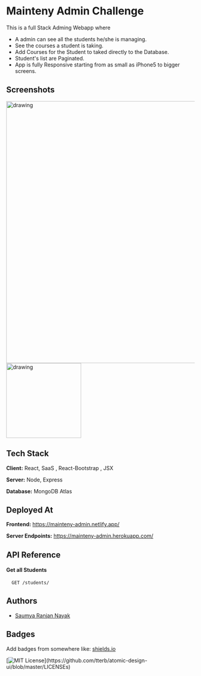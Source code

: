 
# Mainteny Admin Challenge  

This is a full Stack Adming Webapp where 
 - A admin can see all the students he/she is managing.
 - See the courses a student is taking.
 - Add Courses for the Student to taked directly to the Database.
 - Student's list are Paginated. 
 - App is fully Responsive starting from as small as iPhone5 to bigger screens.

## Screenshots
<p float="left">

<img src="https://user-images.githubusercontent.com/60464414/122259011-5005e000-ceef-11eb-9b3e-f18ac29afcfb.PNG" alt="drawing" width="700"/>
<img src="https://user-images.githubusercontent.com/60464414/122258997-4d0aef80-ceef-11eb-8a9d-c18073b3c131.PNG" alt="drawing" width="200"/>
 <!-- <img src="https://user-images.githubusercontent.com/60464414/122259069-5eec9280-ceef-11eb-8031-3e671217531d.PNG" alt="drawing" width="400"/> -->
</p>


## Tech Stack

**Client:** React, SaaS , React-Bootstrap , JSX 

**Server:** Node, Express

**Database:** MongoDB Atlas
  
## Deployed At

**Frontend:** https://mainteny-admin.netlify.app/

**Server Endpoints:** https://mainteny-admin.herokuapp.com/

  
## API Reference

#### Get all Students

```http
  GET /students/
```
 
 
## Authors

- [Saumya Ranjan Nayak](https://www.twitter.com/saumya4real)

  
## Badges

Add badges from somewhere like: [shields.io](https://shields.io/)

[![MIT License](https://img.shields.io/apm/l/atomic-design-ui.svg?)](https://github.com/tterb/atomic-design-ui/blob/master/LICENSEs)

  

